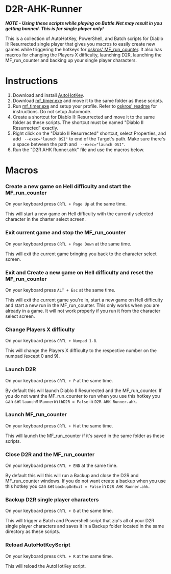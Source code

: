 # D2R-AHK-Runner

***NOTE - Using these scripts while playing on Battle.Net may result in you getting banned. This is for single player only!***

This is a collection of AutoHotKey, PowerShell, and Batch scripts for Diablo II: Resurrected single player that gives you macros to easily create new games while triggering the hotkeys for [oskros' MF_run_counter](https://github.com/oskros/MF_run_counter/releases). It also has macros for changing the Players X difficulty, launching D2R, launching the MF_run_counter and backing up your single player characters.

# Instructions

1. Download and install [AutoHotKey](https://www.autohotkey.com).
2. Download [mf_timer.exe](https://github.com/oskros/MF_run_counter/releases) and move it to the same folder as these scripts.
3. Run [mf_timer.exe](https://github.com/oskros/MF_run_counter/releases) and setup your profile. Refer to [oskros' readme](https://github.com/oskros/MF_run_counter#readme) for instructions. Do not setup Automode.
4. Create a shortcut for Diablo II: Resurrected and move it to the same folder as these scripts. The shortcut must be named "Diablo II Resurrected" exactly.
5. Right click on the "Diablo II Resurrected" shortcut, select Properties, and add ` --exec="launch OSI"` to end of the Target's path. Make sure there's a space between the path and ` --exec="launch OSI"`.
6. Run the "D2R AHK Runner.ahk" file and use the macros below.

# Macros

### Create a new game on Hell difficulty and start the MF_run_counter

On your keyboard press `CRTL + Page Up` at the same time.

This will start a new game on Hell difficulty with the currently selected character in the charter select screen.

### Exit current game and stop the MF_run_counter

On your keyboard press `CRTL + Page Down` at the same time.

This will exit the current game bringing you back to the character select screen.

### Exit and Create a new game on Hell difficulty and reset the MF_run_counter

On your keyboard press `ALT + Esc` at the same time.

This will exit the current game you're in, start a new game on Hell difficulty and start a new run in the MF_run_counter. This only works when you are already in a game. It will not work properly if you run it from the character select screen.

### Change Players X difficulty

On your keyboard press `CRTL + Numpad 1-8`.

This will change the Players X difficulty to the respective number on the numpad (except 0 and 9).

### Launch D2R

On your keyboard press `CRTL + P` at the same time.

By default this will launch Diablo II Resurrected and the MF_run_counter. If you do not want the MF_run_counter to run when you use this hotkey you can set `launchMfRunnerWithD2R = False` in `D2R AHK Runner.ahk`.

### Launch MF_run_counter

On your keyboard press `CRTL + M` at the same time.

This will launch the MF_run_counter if it's saved in the same folder as these scripts.

### Close D2R and the MF_run_counter

On your keyboard press `CRTL + END` at the same time.

By default this will this will run a Backup and close the D2R and MF_run_counter windows. If you do not want create a backup when you use this hotkey you can set `backupOnExit = False` in `D2R AHK Runner.ahk`.

### Backup D2R single player characters

On your keyboard press `CRTL + B` at the same time.

This will trigger a Batch and Powershell script that zip's all of your D2R single player characters and saves it in a Backup folder located in the same directory as these scripts.

### Reload AutoHotKeyScript

On your keyboard press `CRTL + R` at the same time.

This will reload the AutoHotKey script.